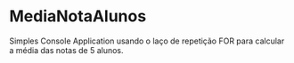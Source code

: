 # MediaNotaAlunos
Simples Console Application usando o laço de repetição FOR para calcular a média das notas de 5 alunos.
